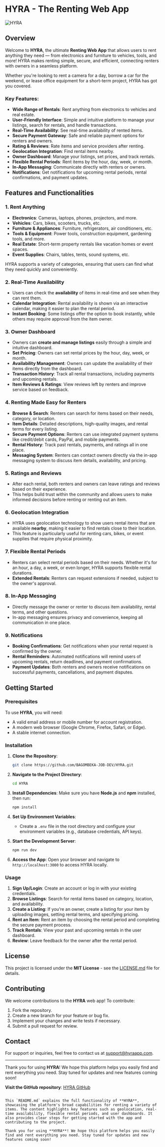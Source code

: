 
# HYRA - The Renting Web App

![HYRA](https://github.com/BAGOMBEKA-JOB-DEV/HYRA)

## Overview

Welcome to **HYRA**, the ultimate **Renting Web App** that allows users to rent anything they need — from electronics and furniture to vehicles, tools, and more! HYRA makes renting simple, secure, and efficient, connecting renters with owners in a seamless platform.

Whether you're looking to rent a camera for a day, borrow a car for the weekend, or lease office equipment for a short-term project, HYRA has got you covered.

### Key Features:
- **Wide Range of Rentals**: Rent anything from electronics to vehicles and real estate.
- **User-Friendly Interface**: Simple and intuitive platform to manage your listings, search for rentals, and handle transactions.
- **Real-Time Availability**: See real-time availability of rented items.
- **Secure Payment Gateway**: Safe and reliable payment options for renters and owners.
- **Rating & Reviews**: Rate items and service providers after renting.
- **Geolocation Integration**: Find rental items nearby.
- **Owner Dashboard**: Manage your listings, set prices, and track rentals.
- **Flexible Rental Periods**: Rent items by the hour, day, week, or month.
- **In-App Messaging**: Communicate directly with renters or owners.
- **Notifications**: Get notifications for upcoming rental periods, rental confirmations, and payment updates.

## Features and Functionalities

### 1. **Rent Anything**
   - **Electronics**: Cameras, laptops, phones, projectors, and more.
   - **Vehicles**: Cars, bikes, scooters, trucks, etc.
   - **Furniture & Appliances**: Furniture, refrigerators, air conditioners, etc.
   - **Tools & Equipment**: Power tools, construction equipment, gardening tools, and more.
   - **Real Estate**: Short-term property rentals like vacation homes or event spaces.
   - **Event Supplies**: Chairs, tables, tents, sound systems, etc.

   HYRA supports a variety of categories, ensuring that users can find what they need quickly and conveniently.

### 2. **Real-Time Availability**
   - Users can check the **availability** of items in real-time and see when they can rent them.
   - **Calendar Integration**: Rental availability is shown via an interactive calendar, making it easier to plan the rental period.
   - **Instant Booking**: Some listings offer the option to book instantly, while others may require approval from the item owner.

### 3. **Owner Dashboard**
   - Owners can **create and manage listings** easily through a simple and intuitive dashboard.
   - **Set Pricing**: Owners can set rental prices by the hour, day, week, or month.
   - **Availability Management**: Owners can update the availability of their items directly from the dashboard.
   - **Transaction History**: Track all rental transactions, including payments and upcoming rentals.
   - **Item Reviews & Ratings**: View reviews left by renters and improve service based on feedback.
   
### 4. **Renting Made Easy for Renters**
   - **Browse & Search**: Renters can search for items based on their needs, category, or location.
   - **Item Details**: Detailed descriptions, high-quality images, and rental terms for every listing.
   - **Secure Payment Options**: Renters can use integrated payment systems like credit/debit cards, PayPal, and mobile payments.
   - **Rental History**: Track past rentals, payments, and ratings all in one place.
   - **Messaging System**: Renters can contact owners directly via the in-app messaging system to discuss item details, availability, and pricing.
   
### 5. **Ratings and Reviews**
   - After each rental, both renters and owners can leave ratings and reviews based on their experience.
   - This helps build trust within the community and allows users to make informed decisions before renting or renting out an item.

### 6. **Geolocation Integration**
   - HYRA uses geolocation technology to show users rental items that are available **nearby**, making it easier to find rentals close to their location.
   - This feature is particularly useful for renting cars, bikes, or event supplies that require physical proximity.

### 7. **Flexible Rental Periods**
   - Renters can select rental periods based on their needs. Whether it's for an hour, a day, a week, or even longer, HYRA supports flexible rental durations.
   - **Extended Rentals**: Renters can request extensions if needed, subject to the owner's approval.

### 8. **In-App Messaging**
   - Directly message the owner or renter to discuss item availability, rental terms, and other questions.
   - In-app messaging ensures privacy and convenience, keeping all communication in one place.

### 9. **Notifications**
   - **Booking Confirmations**: Get notifications when your rental request is confirmed by the owner.
   - **Rental Reminders**: Automated notifications will remind users of upcoming rentals, return deadlines, and payment confirmations.
   - **Payment Updates**: Both renters and owners receive notifications on successful payments, cancellations, and payment disputes.

## Getting Started

### Prerequisites
To use **HYRA**, you will need:
- A valid email address or mobile number for account registration.
- A modern web browser (Google Chrome, Firefox, Safari, or Edge).
- A stable internet connection.

### Installation

1. **Clone the Repository**:
   ```bash
   git clone https://github.com/BAGOMBEKA-JOB-DEV/HYRA.git
   ```

2. **Navigate to the Project Directory**:
   ```bash
   cd HYRA
   ```

3. **Install Dependencies**:
   Make sure you have **Node.js** and **npm** installed, then run:
   ```bash
   npm install
   ```

4. **Set Up Environment Variables**:
   - Create a `.env` file in the root directory and configure your environment variables (e.g., database credentials, API keys).

5. **Start the Development Server**:
   ```bash
   npm run dev
   ```

6. **Access the App**:
   Open your browser and navigate to `http://localhost:3000` to access HYRA locally.

### Usage

1. **Sign Up/Login**: Create an account or log in with your existing credentials.
2. **Browse Listings**: Search for rental items based on category, location, and availability.
3. **Create a Listing**: If you’re an owner, create a listing for your item by uploading images, setting rental terms, and specifying pricing.
4. **Rent an Item**: Rent an item by choosing the rental period and completing the secure payment process.
5. **Track Rentals**: View your past and upcoming rentals in the user dashboard.
6. **Review**: Leave feedback for the owner after the rental period.

## License

This project is licensed under the **MIT License** - see the [LICENSE.md](LICENSE.md) file for details.

## Contributing

We welcome contributions to the **HYRA** web app! To contribute:

1. Fork the repository.
2. Create a new branch for your feature or bug fix.
3. Implement your changes and write tests if necessary.
4. Submit a pull request for review.


## Contact

For support or inquiries, feel free to contact us at support@hyraapp.com.

---

Thank you for using **HYRA**! We hope this platform helps you easily find and rent everything you need. Stay tuned for updates and new features coming soon!

**Visit the GitHub repository**: [HYRA GitHub](https://github.com/BAGOMBEKA-JOB-DEV/HYRA)
```

This `README.md` explains the full functionality of **HYRA**, showcasing the platform's broad capabilities for renting a variety of items. The content highlights key features such as geolocation, real-time availability, flexible rental periods, and user dashboards. It also provides clear steps for getting started with the app and contributing to the project.

Thank you for using **HYRA**! We hope this platform helps you easily find and rent everything you need. Stay tuned for updates and new features coming soon!
